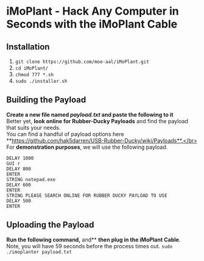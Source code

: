 # iMoPlant - Hack Any Computer in Seconds with the iMoPlant Cable


## Installation

1. `git clone https://github.com/moe-aal/iMoPlant.git` </br>
2. `cd iMoPlant/` </br>
3. `chmod 777 *.sh` </br>
4. `sudo ./installer.sh` </br>

## Building the Payload
**Create a new file named *payload.txt* and paste the following to it**</br>
Better yet, **look online for Rubber-Ducky Payloads** and find the payload that suits your needs. <br/>
You can find a handful of payload options here **https://github.com/hak5darren/USB-Rubber-Ducky/wiki/Payloads**.</br>
For **demonstration purposes**, we will use the following payload. </br>
```
DELAY 1000 
GUI r
DELAY 800
ENTER
STRING notepad.exe
DELAY 600
ENTER
STRING PLEASE SEARCH ONLINE FOR RUBBER DUCKY PAYLOAD TO USE
DELAY 500
ENTER
```
## Uploading the Payload
**Run the following command,** and** **then plug in the iMoPlant Cable**. </br>
Note, you will have 59 seconds before the process times out.
`sudo ./imoplanter payload.txt`

